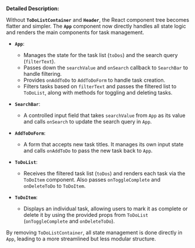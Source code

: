  **Detailed Description:**

Without **`ToDoListContainer`** and **`Header`**, the React component tree becomes flatter and simpler.
The **`App`** component now directly handles all state logic and renders the main components for task management.

- **`App`**:
  - Manages the state for the task list (`toDos`) and the search query (`filterText`).
  - Passes down the `searchValue` and `onSearch` callback to `SearchBar` to handle filtering.
  - Provides `onAddToDo` to `AddToDoForm` to handle task creation.
  - Filters tasks based on `filterText` and passes the filtered list to `ToDoList`, along with methods for toggling and deleting tasks.

- **`SearchBar`**:
  - A controlled input field that takes `searchValue` from `App` as its value and calls `onSearch` to update the search query in `App`.

- **`AddToDoForm`**:
  - A form that accepts new task titles. It manages its own input state and calls `onAddToDo` to pass the new task back to `App`.

- **`ToDoList`**:
  - Receives the filtered task list (`toDos`) and renders each task via the `ToDoItem` component. Also passes `onToggleComplete` and `onDeleteToDo` to `ToDoItem`.

- **`ToDoItem`**:
  - Displays an individual task, allowing users to mark it as complete or delete it by using the provided props from `ToDoList` (`onToggleComplete` and `onDeleteToDo`).

By removing `ToDoListContainer`, all state management is done directly in `App`, leading to a more streamlined but less modular structure.
